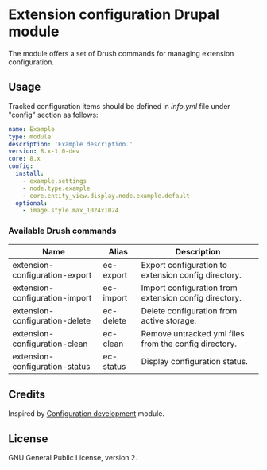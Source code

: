 # Extension configuration Drupal module

The module offers a set of Drush commands for managing extension configuration.

## Usage
Tracked configuration items should be defined in _info.yml_ file under "config" section as follows:

```yml
name: Example
type: module
description: 'Example description.'
version: 8.x-1.0-dev
core: 8.x
config:
  install:
    - example.settings
    - node.type.example
    - core.entity_view.display.node.example.default
  optional:
    - image.style.max_1024x1024
```

### Available Drush commands

Name | Alias | Description
----|-----|-----------
extension-configuration-export  | ec-export | Export configuration to extension config directory.
extension-configuration-import  | ec-import | Import configuration from extension config directory.
extension-configuration-delete | ec-delete | Delete configuration from active storage.
extension-configuration-clean | ec-clean | Remove untracked yml files from the config directory.
extension-configuration-status | ec-status | Display configuration status.

## Credits
Inspired by [Configuration development](https://www.drupal.org/project/config_devel) module.

## License
GNU General Public License, version 2.
